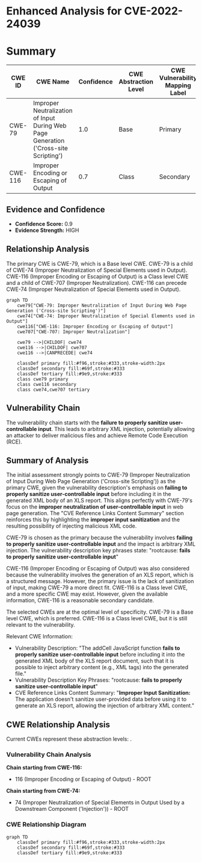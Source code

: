 # Enhanced Analysis for CVE-2022-24039

# Summary
| CWE ID | CWE Name | Confidence | CWE Abstraction Level | CWE Vulnerability Mapping Label | CWE-Vulnerability Mapping Notes |
|---|---|---|---|---|---|
| CWE-79 | Improper Neutralization of Input During Web Page Generation ('Cross-site Scripting') | 1.0 | Base | Primary | Allowed |
| CWE-116 | Improper Encoding or Escaping of Output | 0.7 | Class | Secondary | Allowed-with-Review |

## Evidence and Confidence

*   **Confidence Score:** 0.9
*   **Evidence Strength:** HIGH

## Relationship Analysis
The primary CWE is CWE-79, which is a Base level CWE. CWE-79 is a child of CWE-74 (Improper Neutralization of Special Elements used in Output). CWE-116 (Improper Encoding or Escaping of Output) is a Class level CWE and a child of CWE-707 (Improper Neutralization). CWE-116 can precede CWE-74 (Improper Neutralization of Special Elements used in Output).

```mermaid
graph TD
    cwe79["CWE-79: Improper Neutralization of Input During Web Page Generation ('Cross-site Scripting')"]
    cwe74["CWE-74: Improper Neutralization of Special Elements used in Output"]
    cwe116["CWE-116: Improper Encoding or Escaping of Output"]
    cwe707["CWE-707: Improper Neutralization"]

    cwe79 -->|CHILDOF| cwe74
    cwe116 -->|CHILDOF| cwe707
    cwe116 -->|CANPRECEDE| cwe74

    classDef primary fill:#f96,stroke:#333,stroke-width:2px
    classDef secondary fill:#69f,stroke:#333
    classDef tertiary fill:#9e9,stroke:#333
    class cwe79 primary
    class cwe116 secondary
    class cwe74,cwe707 tertiary
```

## Vulnerability Chain
The vulnerability chain starts with the **failure to properly sanitize user-controllable input**. This leads to arbitrary XML injection, potentially allowing an attacker to deliver malicious files and achieve Remote Code Execution (RCE).

## Summary of Analysis
The initial assessment strongly points to CWE-79 (Improper Neutralization of Input During Web Page Generation ('Cross-site Scripting')) as the primary CWE, given the vulnerability description's emphasis on **failing to properly sanitize user-controllable input** before including it in the generated XML body of an XLS report. This aligns perfectly with CWE-79's focus on the **improper neutralization of user-controllable input** in web page generation. The "CVE Reference Links Content Summary" section reinforces this by highlighting the **improper input sanitization** and the resulting possibility of injecting malicious XML code.

CWE-79 is chosen as the primary because the vulnerability involves **failing to properly sanitize user-controllable input** and the impact is arbitrary XML injection. The vulnerability description key phrases state: "rootcause: **fails to properly sanitize user-controllable input**"

CWE-116 (Improper Encoding or Escaping of Output) was also considered because the vulnerability involves the generation of an XLS report, which is a structured message. However, the primary issue is the lack of sanitization of input, making CWE-79 a more direct fit. CWE-116 is a Class level CWE, and a more specific CWE may exist. However, given the available information, CWE-116 is a reasonable secondary candidate.

The selected CWEs are at the optimal level of specificity. CWE-79 is a Base level CWE, which is preferred. CWE-116 is a Class level CWE, but it is still relevant to the vulnerability.

Relevant CWE Information:
*   Vulnerability Description: "The addCell JavaScript function **fails to properly sanitize user-controllable input** before including it into the generated XML body of the XLS report document, such that it is possible to inject arbitrary content (e.g., XML tags) into the generated file."
*   Vulnerability Description Key Phrases: "rootcause: **fails to properly sanitize user-controllable input**"
*   CVE Reference Links Content Summary: "**Improper Input Sanitization:** The application doesn't sanitize user-provided data before using it to generate an XLS report, allowing the injection of arbitrary XML content."


## CWE Relationship Analysis

Current CWEs represent these abstraction levels: .


### Vulnerability Chain Analysis

**Chain starting from CWE-116:**
- 116 (Improper Encoding or Escaping of Output) - ROOT


**Chain starting from CWE-74:**
- 74 (Improper Neutralization of Special Elements in Output Used by a Downstream Component ('Injection')) - ROOT



### CWE Relationship Diagram

```mermaid
graph TD
    classDef primary fill:#f96,stroke:#333,stroke-width:2px
    classDef secondary fill:#69f,stroke:#333
    classDef tertiary fill:#9e9,stroke:#333
```
